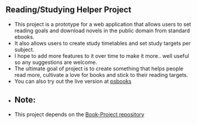## Reading/Studying Helper Project

- This project is a prototype for a web application that allows users to set reading goals and download novels in the public domain from standard ebooks.
- It also allows users to create study timetables and set study targets per subject.
- I hope to add more features to it over time to make it more.. well useful so any suggestions are welcome. 
- The ultimate goal of project is to create something that helps people read more, cultivate a love for books and stick to their reading targets.
- You can also try out the live version at [psbooks](https://psbooks.netlify.app)
- ## Note: 
- This project depends on the [Book-Project repository](https://github.com/Perry-Cham/Book-Project.git)

